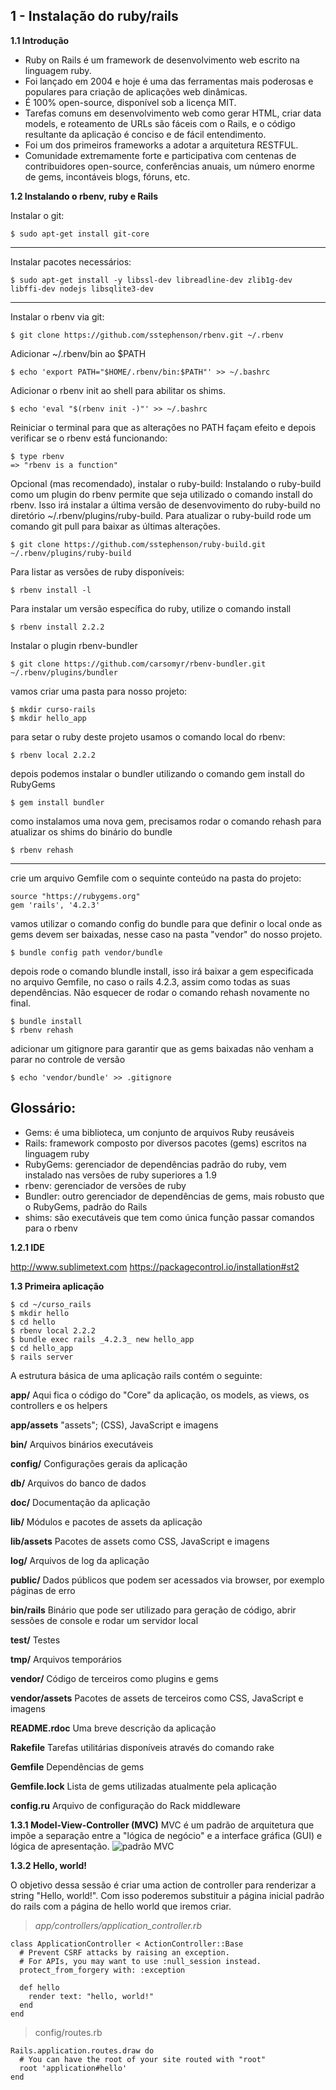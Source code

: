 
1 - Instalação do ruby/rails
----------------------------
**1.1 Introdução**

 - Ruby on Rails é um framework de desenvolvimento web escrito na linguagem ruby. 
 - Foi lançado em 2004 e hoje é uma das ferramentas mais poderosas e populares para criação de aplicações web dinâmicas.
 - É 100% open-source, disponível sob a licença MIT.
 - Tarefas comuns em desenvolvimento web como gerar HTML, criar data models, e roteamento de URLs são fáceis com o Rails, e o código resultante da aplicação é conciso e de fácil entendimento.
 - Foi um dos primeiros frameworks a adotar a arquitetura RESTFUL.
 - Comunidade extremamente forte e participativa com centenas de contribuidores open-source, conferências anuais, um número enorme de gems, incontáveis blogs, fóruns, etc.
 
**1.2 Instalando o rbenv, ruby e Rails**

Instalar o git:

    $ sudo apt-get install git-core

----------

Instalar pacotes necessários:

    $ sudo apt-get install -y libssl-dev libreadline-dev zlib1g-dev libffi-dev nodejs libsqlite3-dev

----------


Instalar o rbenv via git:

    $ git clone https://github.com/sstephenson/rbenv.git ~/.rbenv

Adicionar ~/.rbenv/bin ao $PATH

    $ echo 'export PATH="$HOME/.rbenv/bin:$PATH"' >> ~/.bashrc

Adicionar o rbenv init ao shell para abilitar os shims.

    $ echo 'eval "$(rbenv init -)"' >> ~/.bashrc

Reiniciar o terminal para que as alterações no PATH façam efeito e depois verificar se o rbenv está funcionando:

    $ type rbenv
    => "rbenv is a function"

Opcional (mas recomendado), instalar o ruby-build: Instalando o ruby-build como um plugin do rbenv permite que seja utilizado o comando install do rbenv. Isso irá instalar a última versão de desenvovimento do ruby-build no diretório ~/.rbenv/plugins/ruby-build. Para atualizar o ruby-build rode um comando git pull para baixar as últimas alterações.

    $ git clone https://github.com/sstephenson/ruby-build.git ~/.rbenv/plugins/ruby-build

Para listar as versões de ruby disponíveis:

    $ rbenv install -l

Para instalar um versão específica do ruby, utilize o comando install

    $ rbenv install 2.2.2

Instalar o plugin rbenv-bundler

    $ git clone https://github.com/carsomyr/rbenv-bundler.git ~/.rbenv/plugins/bundler

vamos criar uma pasta para nosso projeto:

    $ mkdir curso-rails
    $ mkdir hello_app

para setar o ruby deste projeto usamos o comando local do rbenv:

    $ rbenv local 2.2.2

depois podemos instalar o bundler utilizando o comando gem install do RubyGems 

    $ gem install bundler
 
como instalamos uma nova gem, precisamos rodar o comando rehash para atualizar os shims do binário do bundle

    $ rbenv rehash

----------

crie um arquivo Gemfile com o sequinte conteúdo na pasta do projeto:

    source "https://rubygems.org"
    gem 'rails', '4.2.3'

vamos utilizar o comando config do bundle para que definir o local onde as gems devem ser baixadas, nesse caso na pasta "vendor" do nosso projeto. 

    $ bundle config path vendor/bundle

depois rode o comando blundle install, isso irá baixar a gem especificada no arquivo Gemfile, no caso o rails 4.2.3, assim como todas as suas dependências. Não esquecer de rodar o comando rehash novamente no final.

    $ bundle install
    $ rbenv rehash

adicionar um gitignore para garantir que as gems baixadas não venham a parar no controle de versão

    $ echo 'vendor/bundle' >> .gitignore

Glossário:
----------

- Gems: é uma biblioteca, um conjunto de arquivos Ruby reusáveis
- Rails: framework composto por diversos pacotes (gems) escritos na linguagem ruby
- RubyGems: gerenciador de dependências padrão do ruby, vem instalado nas versões de ruby superiores a 1.9
- rbenv: gerenciador de versões de ruby
- Bundler: outro gerenciador de dependências de gems, mais robusto que o RubyGems, padrão do Rails
- shims: são executáveis que tem como única função passar comandos para o rbenv

**1.2.1 IDE**

http://www.sublimetext.com
https://packagecontrol.io/installation#st2

**1.3 Primeira aplicação**

    $ cd ~/curso_rails
    $ mkdir hello
    $ cd hello
    $ rbenv local 2.2.2
    $ bundle exec rails _4.2.3_ new hello_app
    $ cd hello_app
    $ rails server

A estrutura básica de uma aplicação rails contém o seguinte:
   
**app/** Aqui fica o código do "Core" da aplicação, os models, as views,  os controllers e os helpers

**app/assets**	"assets"; (CSS), JavaScript e imagens

**bin/**	Arquivos binários executáveis

**config/**	Configurações gerais da aplicação

**db/** Arquivos do banco de dados

**doc/**	Documentação da aplicação

**lib/**	Módulos e pacotes de assets da aplicação

**lib/assets**	Pacotes de assets como CSS, JavaScript e imagens

**log/**	Arquivos de log da aplicação

**public/**	Dados públicos que podem ser acessados via browser, por exemplo páginas de erro

**bin/rails**	Binário que pode ser utilizado para geração de código, abrir sessões de console e rodar um servidor local

**test/**	Testes

**tmp/**	Arquivos temporários

**vendor/**	Código de terceiros como plugins e gems

**vendor/assets**	Pacotes de assets de terceiros como CSS, JavaScript e imagens

**README.rdoc**	Uma breve descrição da aplicação

**Rakefile**	Tarefas utilitárias disponíveis através do comando rake

**Gemfile**	Dependências de gems

**Gemfile.lock**	Lista de gems utilizadas atualmente pela aplicação

**config.ru**	Arquivo de configuração do Rack middleware

**1.3.1 Model-View-Controller (MVC)**
MVC é um padrão de arquitetura que impõe a separação entre a "lógica de negócio" e a interface gráfica (GUI) e lógica de apresentação. 
![padrão MVC](https://softcover.s3.amazonaws.com/636/ruby_on_rails_tutorial_3rd_edition/images/figures/mvc_schematic.png)

**1.3.2 Hello, world!**

O objetivo dessa sessão é criar uma action de controller para renderizar a string "Hello, world!". Com isso poderemos substituir a página inicial padrão do rails com a página de hello world que iremos criar.

> *app/controllers/application_controller.rb*

    class ApplicationController < ActionController::Base
      # Prevent CSRF attacks by raising an exception.
      # For APIs, you may want to use :null_session instead.
      protect_from_forgery with: :exception
    
      def hello
        render text: "hello, world!"
      end
    end
  


> config/routes.rb


    Rails.application.routes.draw do
      # You can have the root of your site routed with "root"
      root 'application#hello'
    end





